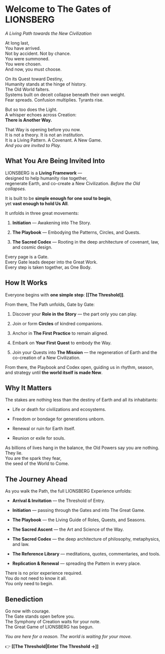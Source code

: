 # **Welcome to The Gates of LIONSBERG**
*A Living Path towards the New Civilization*

At long last,  
You have arrived.  
Not by accident. Not by chance.  
You were summoned.  
You were chosen.  
And now, you must choose.

On its Quest toward Destiny,  
Humanity stands at the hinge of history.  
The Old World falters.  
Systems built on deceit collapse beneath their own weight.  
Fear spreads. Confusion multiplies. Tyrants rise.

But so too does the Light.  
A whisper echoes across Creation:  
**There is Another Way.**

That Way is opening before you now.  
It is not a theory. It is not an institution.  
It is a Living Pattern. A Covenant. A New Game.  
_And you are invited to Play._

## **What You Are Being Invited Into**

LIONSBERG is a **Living Framework** —  
designed to help humanity rise together,  
regenerate Earth, and co-create a New Civilization.
*Before the Old collapses.*  

It is built to be **simple enough for one soul to begin**,  
yet **vast enough to hold Us All**.

It unfolds in three great movements:

1. **Initiation** — Awakening into The Story.
    
2. **The Playbook** — Embodying the Patterns, Circles, and Quests.
    
3. **The Sacred Codex** — Rooting in the deep architecture of covenant, law, and cosmic design.
    

Every page is a Gate.  
Every Gate leads deeper into the Great Work.  
Every step is taken together, as One Body.

## **How It Works**

Everyone begins with **one simple step**: **[[The Threshold]]**.

From there, The Path unfolds, Gate by Gate:

1. Discover your **Role in the Story** — the part only you can play.
    
2. Join or form **Circles** of kindred companions.
    
3. Anchor in **The First Practice** to remain aligned.
    
4. Embark on **Your First Quest** to embody the Way.
    
5. Join your Quests into **The Mission** — the regeneration of Earth and the co-creation of a New Civilization.
    

From there, the Playbook and Codex open, guiding us in rhythm, season, and strategy until **the world itself is made New**.

## **Why It Matters**

The stakes are nothing less than the destiny of Earth and all its inhabitants:

- Life or death for civilizations and ecosystems.
    
- Freedom or bondage for generations unborn.
    
- Renewal or ruin for Earth itself.
    
- Reunion or exile for souls.
    

As billions of lives hang in the balance, 
the Old Powers say you are nothing.  
They lie.  
You are the spark they fear,  
the seed of the World to Come.

## **The Journey Ahead**

As you walk the Path, the full LIONSBERG Experience unfolds:

- **Arrival & Invitation** — the Threshold of Entry.
    
- **Initiation** — passing through the Gates and into The Great Game.
    
- **The Playbook** — the Living Guide of Roles, Quests, and Seasons.
    
- **The Sacred Ascent** — the Art and Science of the Way.
    
- **The Sacred Codex** — the deep architecture of philosophy, metaphysics, and law.
    
- **The Reference Library** — meditations, quotes, commentaries, and tools.
    
- **Replication & Renewal** — spreading the Pattern in every place.
    

There is no prior experience required.  
You do not need to know it all.  
You only need to begin.  

## **Benediction**

Go now with courage.  
The Gate stands open before you.  
The Symphony of Creation waits for your note.  
The Great Game of LIONSBERG has begun.

*You are here for a reason.*
*The world is waiting for your move.*

👉 **[[The Threshold|Enter The Threshold →]]** 
